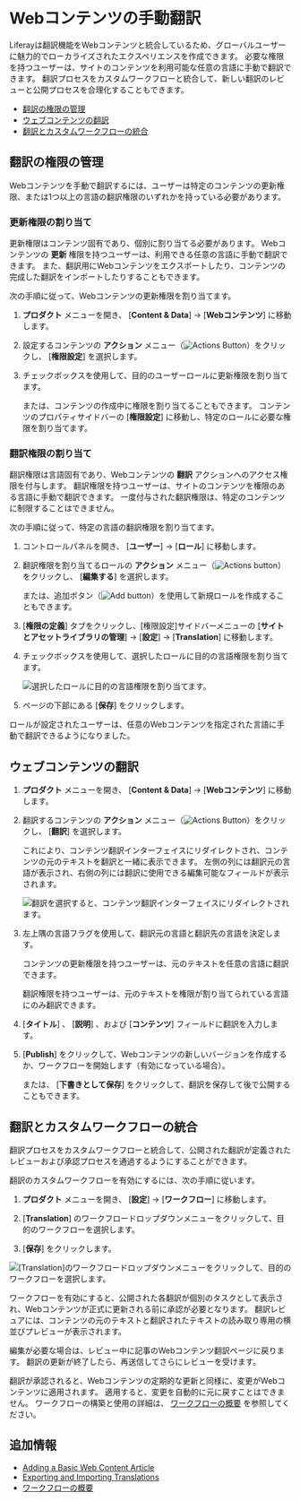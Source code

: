 # Webコンテンツの手動翻訳

Liferayは翻訳機能をWebコンテンツと統合しているため、グローバルユーザーに魅力的でローカライズされたエクスペリエンスを作成できます。 必要な権限を持つユーザーは、サイトのコンテンツを利用可能な任意の言語に手動で翻訳できます。 翻訳プロセスをカスタムワークフローと統合して、新しい翻訳のレビューと公開プロセスを合理化することもできます。

  - [翻訳の権限の管理](#managing-permissions-for-translation)
  - [ウェブコンテンツの翻訳](#translating-web-content)
  - [翻訳とカスタムワークフローの統合](#integrating-translations-with-custom-workflows)

<a name="翻訳の権限の管理" />

## 翻訳の権限の管理

Webコンテンツを手動で翻訳するには、ユーザーは特定のコンテンツの更新権限、または1つ以上の言語の翻訳権限のいずれかを持っている必要があります。

### 更新権限の割り当て

更新権限はコンテンツ固有であり、個別に割り当てる必要があります。 Webコンテンツの **更新** 権限を持つユーザーは、利用できる任意の言語に手動で翻訳できます。 また、翻訳用にWebコンテンツをエクスポートしたり、コンテンツの完成した翻訳をインポートしたりすることもできます。

次の手順に従って、Webコンテンツの更新権限を割り当てます。

1. **プロダクト** メニューを開き、 [**Content & Data**] → [**Webコンテンツ**] に移動します。

2.  設定するコンテンツの **アクション** メニュー（![Actions Button ](../../../images/icon-actions.png)）をクリックし、 [**権限設定**] を選択します。

3.  チェックボックスを使用して、目的のユーザーロールに更新権限を割り当てます。

    または、コンテンツの作成中に権限を割り当てることもできます。 コンテンツのプロパティサイドバーの [**権限設定**] に移動し、特定のロールに必要な権限を割り当てます。

### 翻訳権限の割り当て

翻訳権限は言語固有であり、Webコンテンツの **翻訳** アクションへのアクセス権限を付与します。 翻訳権限を持つユーザーは、サイトのコンテンツを権限のある言語に手動で翻訳できます。 一度付与された翻訳権限は、特定のコンテンツに制限することはできません。

次の手順に従って、特定の言語の翻訳権限を割り当てます。

1.  コントロールパネルを開き、 [**ユーザー**] → [**ロール**] に移動します。

2.  翻訳権限を割り当てるロールの **アクション** メニュー（![Actions button](../../../images/icon-actions.png)）をクリックし、 [**編集する**] を選択します。

    または、追加ボタン（![Add button](../../../images/icon-add.png)）を使用して新規ロールを作成することもできます。

3. [**権限の定義**] タブをクリックし、[権限設定]サイドバーメニューの [**サイトとアセットライブラリの管理**] → [**設定**] → [**Translation**] に移動します。

4.  チェックボックスを使用して、選択したロールに目的の言語権限を割り当てます。

    ![選択したロールに目的の言語権限を割り当てます。](./manually-translating-web-content/images/01.png)

5.  ページの下部にある [**保存**] をクリックします。

ロールが設定されたユーザーは、任意のWebコンテンツを指定された言語に手動で翻訳できるようになりました。

<a name="ウェブコンテンツの翻訳" />

## ウェブコンテンツの翻訳

1. **プロダクト** メニューを開き、 [**Content & Data**] → [**Webコンテンツ**] に移動します。

2.  翻訳するコンテンツの **アクション** メニュー（![Actions Button ](../../../images/icon-actions.png)）をクリックし、 [**翻訳**] を選択します。

    これにより、コンテンツ翻訳インターフェイスにリダイレクトされ、コンテンツの元のテキストを翻訳と一緒に表示できます。 左側の列には翻訳元の言語が表示され、右側の列には翻訳に使用できる編集可能なフィールドが表示されます。

    ![翻訳を選択すると、コンテンツ翻訳インターフェイスにリダイレクトされます。](./manually-translating-web-content/images/02.png)

3.  左上隅の言語フラグを使用して、翻訳元の言語と翻訳先の言語を決定します。

    コンテンツの更新権限を持つユーザーは、元のテキストを任意の言語に翻訳できます。

    翻訳権限を持つユーザーは、元のテキストを権限が割り当てられている言語にのみ翻訳できます。

4. [**タイトル**] 、 [**説明**] 、および [**コンテンツ**] フィールドに翻訳を入力します。

5. [**Publish**] をクリックして、Webコンテンツの新しいバージョンを作成するか、ワークフローを開始します（有効になっている場合）。

    または、 [**下書きとして保存**] をクリックして、翻訳を保存して後で公開することもできます。

<a name="翻訳とカスタムワークフローの統合" />

## 翻訳とカスタムワークフローの統合

翻訳プロセスをカスタムワークフローと統合して、公開された翻訳が定義されたレビューおよび承認プロセスを通過するようにすることができます。

翻訳のカスタムワークフローを有効にするには、次の手順に従います。

1. **プロダクト** メニューを開き、 [**設定**] → [**ワークフロー**] に移動します。

2. [**Translation**] のワークフロードロップダウンメニューをクリックして、目的のワークフローを選択します。

3. [**保存**] をクリックします。

![ [Translation]のワークフロードロップダウンメニューをクリックして、目的のワークフローを選択します。](./manually-translating-web-content/images/03.png)

ワークフローを有効にすると、公開された各翻訳が個別のタスクとして表示され、Webコンテンツが正式に更新される前に承認が必要となります。 翻訳レビュアには、コンテンツの元のテキストと翻訳されたテキストの読み取り専用の横並びプレビューが表示されます。

編集が必要な場合は、レビュー中に記事のWebコンテンツ翻訳ページに戻ります。 翻訳の更新が終了したら、再送信してさらにレビューを受けます。

翻訳が承認されると、Webコンテンツの定期的な更新と同様に、変更がWebコンテンツに適用されます。 適用すると、変更を自動的に元に戻すことはできません。 ワークフローの構築と使用の詳細は、 [ワークフローの概要](../../../process-automation/workflow/introduction-to-workflow.md) を参照してください。

<a name="追加情報" />

## 追加情報

  - [Adding a Basic Web Content Article](../web-content-articles/adding-a-basic-web-content-article.md)
  - [Exporting and Importing Translations](./exporting-and-importing-translations.md)
  - [ワークフローの概要](../../../process-automation/workflow/introduction-to-workflow.md)
